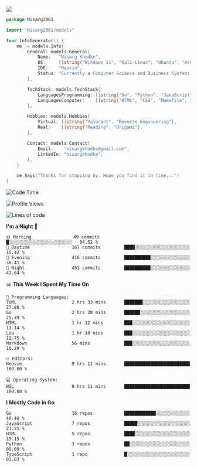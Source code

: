 <!-- Banner -->

<img src="https://i.imgur.com/mz4ym1F.png" style="max-height:550px"/>

<!-- Coded Intro -->

```go
package Nisarg2061

import "Nisarg2061/models"

func InfoGenerator() {
	me := models.Info{
		General: models.General{
			Name:   "Nisarg Khodke",
			OS:     []string{"Windows 11", "Kali-Linux", "Ubuntu", "Arch Linux"},
			IDE:    "Neovim",
			Status: "Currently a Computer Science and Business Systems Student.",
		},

		TechStack: models.TechStack{
			LanguagesProgramming: []string{"Go", "Python", "JavaScript", "C"},
			LanguagesComputer:    []string{"HTML", "CSS", "Makefile", "Docker", "YAML", "JSON", "MARKDOWN"},
		},

		Hobbies: models.Hobbies{
			Virtual: []string{"Valorant", "Reverse Engineering"},
			Real:    []string{"Reading", "Origami"},
		},

		Contact: models.Contact{
			Email:    "nisargkhodke@gmail.com",
			LinkedIn: "nisargkhodke",
		},
	}

	me.Says("Thanks for stopping by. Hope you find it in time...")
}
```
<!--START_SECTION:waka-->
![Code Time](http://img.shields.io/badge/Code%20Time-13%20hrs%2027%20mins-blue)

![Profile Views](http://img.shields.io/badge/Profile%20Views-288-blue)

![Lines of code](https://img.shields.io/badge/From%20Hello%20World%20I%27ve%20Written-4.7%20million%20lines%20of%20code-blue)

**I'm a Night 🦉** 

```text
🌞 Morning                49 commits          █░░░░░░░░░░░░░░░░░░░░░░░░   04.52 % 
🌆 Daytime                167 commits         ████░░░░░░░░░░░░░░░░░░░░░   15.42 % 
🌃 Evening                416 commits         ██████████░░░░░░░░░░░░░░░   38.41 % 
🌙 Night                  451 commits         ██████████░░░░░░░░░░░░░░░   41.64 % 
```


📊 **This Week I Spent My Time On** 

```text
💬 Programming Languages: 
TOML                     2 hrs 33 mins       ███████░░░░░░░░░░░░░░░░░░   27.80 % 
Go                       2 hrs 20 mins       ██████░░░░░░░░░░░░░░░░░░░   25.39 % 
HTML                     1 hr 12 mins        ███░░░░░░░░░░░░░░░░░░░░░░   13.14 % 
Lua                      1 hr 10 mins        ███░░░░░░░░░░░░░░░░░░░░░░   12.75 % 
Markdown                 56 mins             ███░░░░░░░░░░░░░░░░░░░░░░   10.29 % 

🔥 Editors: 
Neovim                   9 hrs 11 mins       █████████████████████████   100.00 % 

💻 Operating System: 
WSL                      9 hrs 11 mins       █████████████████████████   100.00 % 
```

**I Mostly Code in Go** 

```text
Go                       16 repos            ████████████░░░░░░░░░░░░░   48.48 % 
JavaScript               7 repos             █████░░░░░░░░░░░░░░░░░░░░   21.21 % 
HTML                     5 repos             ████░░░░░░░░░░░░░░░░░░░░░   15.15 % 
Python                   3 repos             ██░░░░░░░░░░░░░░░░░░░░░░░   09.09 % 
TypeScript               1 repo              █░░░░░░░░░░░░░░░░░░░░░░░░   03.03 % 
```




<!--END_SECTION:waka-->
